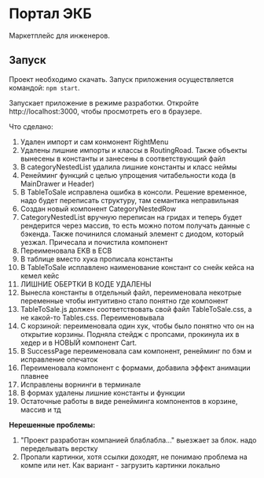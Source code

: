 # Портал ЭКБ

Маркетплейс для инженеров.

## Запуск

Проект необходимо скачать. Запуск приложения осуществляется командой: `npm start`.

Запускает приложение в режиме разработки. Откройте http://localhost:3000, чтобы просмотреть его в браузере.

Что сделано:

1. Удален импорт и сам конмонент RightMenu
2. Удалены лишние импорты и классы в RoutingRoad. Также объекты вынесены в константы и занесены в соответствующий файл
3. В categoryNestedList удалила лишние константы и класс неймы
4. Ренейминг функций с целью упрощения читабельности кода (в MainDrawer и Header)
5. В TableToSale исправлена ошибка в консоли. Решение временное, надо будет переписать структуру, там семантика неправильная
6. Создан новый компонент СategoryNestedRow
7. СategoryNestedList вручную переписан на гридах и теперь будет рендерится через массив, то есть можно потом получать данные с бэкенда. Также починился сломаный элемент с диодом, который уезжал. Причесала и почистила компонент
8. Переименовала EKB в ECB
9. В таблице вместо хука прописала константы
10. В TableToSale исплавлено наименование констант со снейк кейса на кемел кейс
11. ЛИШНИЕ ОБЕРТКИ В КОДЕ УДАЛЕНЫ
12. Вынесла константы в отдельный файл, переименовала некотрые переменные чтобы интуитивно стало понятно где компонент
13. TableToSale.js должен соответствовать свой файл TableToSale.css, а не какой-то Tables.css. Переименовывала
14. C корзиной: переименовала один хук, чтобы было понятно что он на открытие корзины. Подняла стейдж с пропсами, прокинула их в хедер и в НОВЫЙ компонент Cart.
15. В SuccessPage переименовала сам компонент, ренейминг по бэм и исправление опечаток
16. Переименовала компонент с формами, добавила эффект анимации плавнее
17. Исправлены ворнинги в терминале
18. В формах удалены лишние константы и функции
19. Остаточные работы в виде ренейминга компонентов в корзине, массив и тд

**Нерешенные проблемы:**

1. "Проект разработан компанией блаблабла..." выезжает за блок. надо переделывать верстку
2. Пропали картинки, хотя ссылки доходят, не понимаю проблема на компе или нет. Как вариант - загрузить картинки локально

